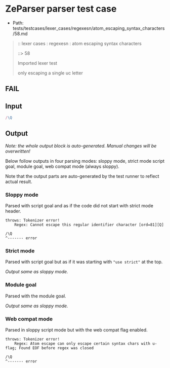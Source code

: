 # ZeParser parser test case

- Path: tests/testcases/lexer_cases/regexesn/atom_escaping_syntax_characters/58.md

> :: lexer cases : regexesn : atom escaping syntax characters
>
> ::> 58
>
> Imported lexer test
>
> only escaping a single uc letter

## FAIL

## Input

`````js
/\Q
`````

## Output

_Note: the whole output block is auto-generated. Manual changes will be overwritten!_

Below follow outputs in four parsing modes: sloppy mode, strict mode script goal, module goal, web compat mode (always sloppy).

Note that the output parts are auto-generated by the test runner to reflect actual result.

### Sloppy mode

Parsed with script goal and as if the code did not start with strict mode header.

`````
throws: Tokenizer error!
    Regex: Cannot escape this regular identifier character [ord=81][Q]

/\Q
^------- error
`````

### Strict mode

Parsed with script goal but as if it was starting with `"use strict"` at the top.

_Output same as sloppy mode._

### Module goal

Parsed with the module goal.

_Output same as sloppy mode._

### Web compat mode

Parsed in sloppy script mode but with the web compat flag enabled.

`````
throws: Tokenizer error!
    Regex: Atom escape can only escape certain syntax chars with u-flag; Found EOF before regex was closed

/\Q
^------- error
`````


